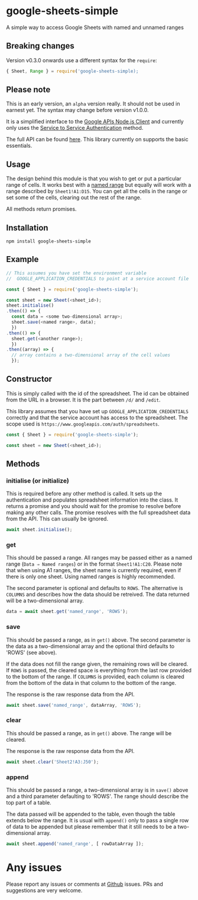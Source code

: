 [googleapis]: https://www.npmjs.com/package/googleapis
[service]: https://www.npmjs.com/package/googleapis#service-to-service-authentication
[range]: https://support.google.com/docs/answer/63175?co=GENIE.Platform%3DDesktop&hl=en
[github]: https://github.com/CliffS/google-sheets-simple/issues
[API]: https://developers.google.com/sheets/api/reference/rest

# google-sheets-simple

A simple way to access Google Sheets with named and unnamed ranges

## Breaking changes

Version v0.3.0 onwards use a different syntax for the `require`:

```javascript
{ Sheet, Range } = require('google-sheets-simple);
```

## Please note

This is an early version, an `alpha` version really.  It should not
be used in earnest yet.  The syntax may change before version v1.0.0.

It is a simplified interface to the [Google APIs Node.js Client][googleapis]
and currently only uses the [Service to Service Authentication][service]
method.

The full API can be found [here][API].  This library currently on supports
the basic essentials.

## Usage

The design behind this module is that you wish to get or put a
particular range of cells.  It works best with a [named range][range] but
equally will work with a range described by `Sheet1!A1:D15`.  You
can get all the cells in the range or set some of the cells, clearing
out the rest of the range.

All methods return promises.

## Installation

```
npm install google-sheets-simple
```

## Example

```javascript
// This assumes you have set the environment variable
//  GOOGLE_APPLICATION_CREDENTIALS to point at a service account file

const { Sheet } = require('google-sheets-simple');

const sheet = new Sheet(<sheet_id>);
sheet.initialise()
.then(() => {
  const data = <some two-dimensional array>;
  sheet.save(<named range>, data);
  })
.then(() => {
  sheet.get(<another range>);
  })
.then((array) => {
  // array contains a two-dimensional array of the cell values
  });
```

## Constructor

This is simply called with the id of the spreadsheet.  The id can
be obtained from the URL in a browser.  It is the part between `/d/` and
`/edit`.

This library assumes that you have set up `GOOGLE_APPLICATION_CREDENTIALS`
correctly and that the service account has access to the
spreadsheet. The scope used is `https://www.googleapis.com/auth/spreadsheets`.

```javascript
const { Sheet } = require('google-sheets-simple');

const sheet = new Sheet(<sheet_id>);
```

## Methods

### initialise (or initialize)

This is required before any other method is called.  It sets up the
authentication and populates spreadsheet information into the class.
It returns a promise and you should wait for the promise to resolve
before making any other calls.  The promise resolves with the full
spreadsheet data from the API.  This can usually be ignored.

```javascript
await sheet.initialise();
```

### get

This should be passed a range.  All ranges may be passed either as a
named range (`Data ⇒ Named ranges`) or in the format `Sheet1!A1:C20`.
Please note that when using A1 ranges, the sheet name is currently
required, even if there is only one sheet.  Using named ranges is
highly recommended.

The second parameter is optional and defaults to `ROWS`.  The alternative
is `COLUMNS` and describes how the data should be retreived. The data
returned will be a two-dimensional array.

```javascript
data = await sheet.get('named_range', 'ROWS');
```

### save

This should be passed a range, as in `get()` above.  The second
parameter is the data as a two-dimensional array and the optional
third defaults to 'ROWS' (see above).

If the data does not fill the range given, the remaining rows will
be cleared.  If `ROWS` is passed, the cleared space is everything
from the last row provided to the bottom of the range.  If `COLUMNS`
is provided, each column is cleared from the bottom of the data in
that column to the bottom of the range.

The response is the raw response data from the API.

```javascript
await sheet.save('named_range', dataArray, 'ROWS');
```

### clear

This should be passed a range, as in `get()` above.  The range
will be cleared.

The response is the raw response data from the API.

```javascript
await sheet.clear('Sheet2!A3:J50');
```

### append

This should be passed a range, a two-dimensional array is in `save()`
above and a third parameter defaulting to 'ROWS'.  The range should describe
the top part of a table.

The data passed will be appended to the table, even though the table
extends below the range.  It is usual with `append()` only to pass
a single row of data to be appended but please remember that it still
needs to be a two-dimensional array.

```javascript
await sheet.append('named_range', [ rowDataArray ]);
```

# Any issues

Please report any issues or comments at [Github][github] issues. PRs and
suggestions are very welcome.
